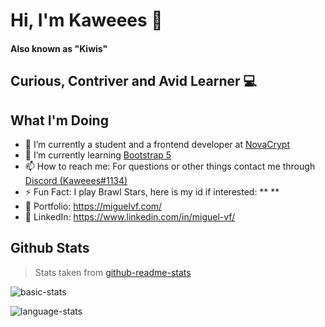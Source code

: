 # Hi, I'm Kaweees 👋

#### Also known as "Kiwis"

## Curious, Contriver and Avid Learner 💻

## What I'm Doing

- 💾 I’m currently a student and a frontend developer at [NovaCrypt](https://novacrypt.org/)
- 🌱 I’m currently learning [Bootstrap 5](https://getbootstrap.com/)
- 📫 How to reach me: For questions or other things contact me through [Discord (Kaweees#1134)](https://discord.com/users/489505423968436224)
- ⚡ Fun Fact: I play Brawl Stars, here is my id if interested: ** **
- 🎨 Portfolio: https://miguelvf.com/
- 💼 LinkedIn: https://www.linkedin.com/in/miguel-vf/

## Github Stats

> Stats taken from [github-readme-stats](https://github.com/anuraghazra/github-readme-stats)

![basic-stats](https://github-readme-stats.vercel.app/api?username=Kaweees&show_icons=true&count_private=true&include_all_commits=true&title_color=fff&icon_color=2f96c0&text_color=D8C787&bg_color=222222)

![language-stats](https://github-readme-stats.vercel.app/api/top-langs/?username=Kaweees&title_color=fff&icon_color=2f96c0&text_color=D8C787&bg_color=222222)
    </td>
  </tr>
</table>



<!--
Useful Resources:
  - Flag List: https://emojipedia.org/flags/

**Kaweees/Kaweees** is a ✨ _special_ ✨ repository because its `README.md` (this file) appears on your GitHub profile.
